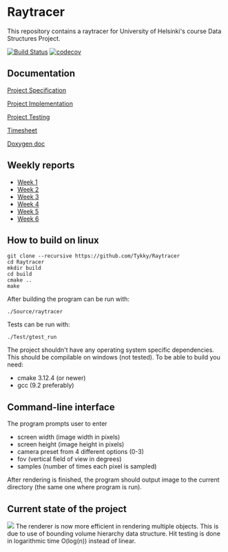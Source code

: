 # Raytracer


This repository contains a raytracer for University of Helsinki's course Data Structures Project.

[![Build Status](https://travis-ci.org/Tykky/Raytracer.svg?branch=master)](https://travis-ci.org/Tykky/Raytracer)
[![codecov](https://codecov.io/gh/Tykky/Raytracer/branch/master/graph/badge.svg)](https://codecov.io/gh/Tykky/Raytracer)
## Documentation

[Project Specification](./Documentation/specification.md)

[Project Implementation](./Documentation/implementation.md)

[Project Testing](./Documentation/testing.md)

[Timesheet](./Documentation/timesheet.md)

[Doxygen doc](https://tykky.github.io/)

## Weekly reports

* [Week 1](./Documentation/reports/week1.md)
* [Week 2](./Documentation/reports/week2.md)
* [Week 3](./Documentation/reports/week3.md)
* [Week 4](./Documentation/reports/week4.md)
* [Week 5](./Documentation/reports/week5.md)
* [Week 6](./Documentation/reports/week6.md)

## How to build on linux
```
git clone --recursive https://github.com/Tykky/Raytracer
cd Raytracer
mkdir build
cd build
cmake ..
make
```
After building the program can be run with:
```
./Source/raytracer
```
Tests can be run with:
```
./Test/gtest_run
```

The project shouldn't have any operating system specific dependencies. This should be compilable on windows (not tested). To be able to build you need:

- cmake 3.12.4 (or newer)
- gcc (9.2 preferably)

## Command-line interface

The program prompts user to enter 

- screen width (image width in pixels)
- screen height (image height in pixels)
- camera preset from 4 different options (0-3)
- fov (vertical field of view in degrees)
- samples (number of times each pixel is sampled)


After rendering is finished, the program should output image to 
the current directory (the same one where program is run).

## Current state of the project

![](Documentation/data/renders/demo.png)
The renderer is now more efficient in rendering 
multiple objects. This is due to use of bounding 
volume hierarchy data structure. Hit testing is done 
in logarithmic time O(log(n)) instead of linear.
